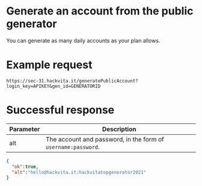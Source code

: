 # Generate an account from the public generator

You can generate as many daily accounts as your plan allows.

# Example request

`https://sec-31.hackvita.it/generatePublicAccount?login_key=APIKEY&gen_id=GENERATORID`

# Successful response

Parameter | Description
--------- | -----------
alt | The account and password, in the form of `username:password`.

```json
{
  "ok":true,
  "alt":"hello@hackvita.it:hackvitatopgenerator2021"
}
```
